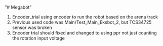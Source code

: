 "# Megabot" 

1. Encoder_trial using encoder to run the robot based on the arena track
2. Previous used code was Main/Test_Main_Eksbot_2, but TCS34725 sensor was broken
3. Encoder trial should fixed and changed to using ppr not just counting the rotation input voltage
